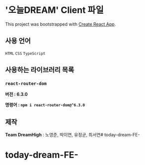 # '오늘DREAM' Client 파일

This project was bootstrapped with [Create React App](https://github.com/facebook/create-react-app).

## 사용 언어

`HTML` `CSS` `TypeScript`

## 사용하는 라이브러리 목록
### `react-router-dom`

**버전 : 6.3.0**

**명령어 : `npm i react-router-dom@^6.3.0`**

## 제작

**Team DreamHigh** : 노영준, 박이연, 유정균, 최서연# today-dream-FE-
# today-dream-FE-
